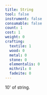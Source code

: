 ```yaml
---
title: String
tool: false
instrument: false
consumable: false
count: 1
cost: 1
weight: 0
crafting:
  textile: 1
  wood: 0
  metal: 0
  stone: 0
  elementalis: 0
  mithril: 0
  fadeite: 0
---
```


10' of string.
